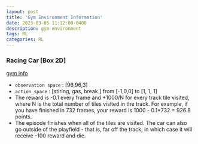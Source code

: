 ```yaml
---
layout: post
title: 'Gym Environment Information'
date: 2023-03-05 11:12:00-0400
description: gym environment
tags: RL 
categories: RL
---
```




###  Racing Car [Box 2D]

[gym info](https://www.gymlibrary.dev/environments/box2d/car_racing/)

* `observation space` : [96,96,3]
* `action_space` : [stiring, gas, break ] from [-1,0,0] to [1, 1, 1]
* The reward is -0.1 every frame and +1000/N for every track tile visited, where N is the total number of tiles visited in the track. For example, if you have finished in 732 frames, your reward is 1000 - 0.1*732 = 926.8 points.
* The episode finishes when all of the tiles are visited. The car can also go outside of the playfield - that is, far off the track, in which case it will receive -100 reward and die.